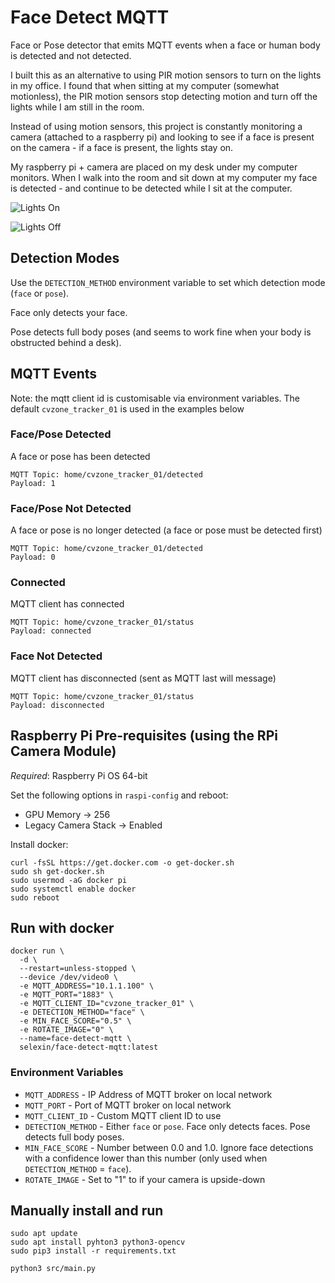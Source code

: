 # Face Detect MQTT
Face or Pose detector that emits MQTT events when a face or human body is detected and not detected.

I built this as an alternative to using PIR motion sensors to turn on the lights in my office.
I found that when sitting at my computer (somewhat motionless), the PIR motion sensors stop detecting
motion and turn off the lights while I am still in the room.

Instead of using motion sensors, this project is constantly monitoring a camera (attached to a raspberry pi)
and looking to see if a face is present on the camera - if a face is present, the lights stay on.

My raspberry pi + camera are placed on my desk under my computer monitors. When I walk into the room and sit
down at my computer my face is detected - and continue to be detected while I sit at the computer.

![Lights On](images/lights_on.png "Lights ON!")

![Lights Off](images/lights_off.png "Lights OFF!")

## Detection Modes
Use the `DETECTION_METHOD` environment variable to set which detection mode (`face` or `pose`).

Face only detects your face.

Pose detects full body poses (and seems to work fine when your body is obstructed behind a desk).


## MQTT Events
Note: the mqtt client id is customisable via environment variables. The default `cvzone_tracker_01` is used in the examples below
### Face/Pose Detected
A face or pose has been detected
```
MQTT Topic: home/cvzone_tracker_01/detected
Payload: 1
```

### Face/Pose Not Detected
A face or pose is no longer detected (a face or pose must be detected first)
```
MQTT Topic: home/cvzone_tracker_01/detected
Payload: 0
```

### Connected
MQTT client has connected
```
MQTT Topic: home/cvzone_tracker_01/status
Payload: connected
```

### Face Not Detected
MQTT client has disconnected (sent as MQTT last will message)
```
MQTT Topic: home/cvzone_tracker_01/status
Payload: disconnected
```

## Raspberry Pi Pre-requisites (using the RPi Camera Module)
*Required*: Raspberry Pi OS 64-bit

Set the following options in `raspi-config` and reboot:
 - GPU Memory -> 256
 - Legacy Camera Stack -> Enabled

Install docker:
```
curl -fsSL https://get.docker.com -o get-docker.sh
sudo sh get-docker.sh
sudo usermod -aG docker pi
sudo systemctl enable docker
sudo reboot
```

## Run with docker
```
docker run \
  -d \
  --restart=unless-stopped \
  --device /dev/video0 \
  -e MQTT_ADDRESS="10.1.1.100" \
  -e MQTT_PORT="1883" \
  -e MQTT_CLIENT_ID="cvzone_tracker_01" \
  -e DETECTION_METHOD="face" \
  -e MIN_FACE_SCORE="0.5" \
  -e ROTATE_IMAGE="0" \
  --name=face-detect-mqtt \ 
  selexin/face-detect-mqtt:latest
```

### Environment Variables
 - `MQTT_ADDRESS` - IP Address of MQTT broker on local network
 - `MQTT_PORT` - Port of MQTT broker on local network
 - `MQTT_CLIENT_ID` - Custom MQTT client ID to use
 - `DETECTION_METHOD` - Either `face` or `pose`. Face only detects faces. Pose detects full body poses. 
 - `MIN_FACE_SCORE` - Number between 0.0 and 1.0. Ignore face detections with a confidence lower than this number (only used when `DETECTION_METHOD` = `face`). 
 - `ROTATE_IMAGE` - Set to "1" to if your camera is upside-down


## Manually install and run
```
sudo apt update
sudo apt install pyhton3 python3-opencv
sudo pip3 install -r requirements.txt

python3 src/main.py
```
